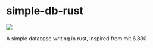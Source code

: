 # simple-db-rust

![](https://github.com/XiaochenCui/simple-db-rust/workflows/Rust/badge.svg)

A simple database writing in rust, inspired from mit 6.830